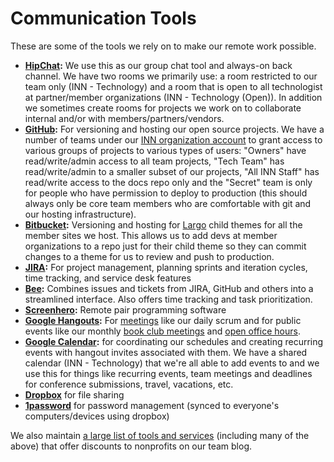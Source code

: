 # Communication Tools

These are some of the tools we rely on to make our remote work possible.

- **[HipChat](https://www.hipchat.com/):** We use this as our group chat tool and always-on back channel. We have two rooms we primarily use: a room restricted to our team only (INN - Technology) and a room that is open to all technologist at partner/member organizations (INN - Technology (Open)). In addition we sometimes create rooms for projects we work on to collaborate internal and/or with members/partners/vendors.
- **[GitHub](http://www.github.com):** For versioning and hosting our open source projects. We have a number of teams under our [INN organization account](http://github.com/inn) to grant access to various groups of projects to various types of users: "Owners" have read/write/admin access to all team projects, "Tech Team" has read/write/admin to a smaller subset of our projects, "All INN Staff" has read/write access to the docs repo only and the "Secret" team is only for people who have permission to deploy to production (this should always only be core team members who are comfortable with git and our hosting infrastructure).
- **[Bitbucket](https://bitbucket.org):** Versioning and hosting for [Largo](http://largoproject.org) child themes for all the member sites we host. This allows us to add devs at member organizations to a repo just for their child theme so they can commit changes to a theme for us to review and push to production.
- **[JIRA](https://www.atlassian.com/software/jira):** For project management, planning sprints and iteration cycles, time tracking, and service desk features
- **[Bee](http://www.neat.io/bee/):** Combines issues and tickets from JIRA, GitHub and others into a streamlined interface. Also offers time tracking and task prioritization.
- **[Screenhero](https://screenhero.com/):** Remote pair programming software
- **[Google Hangouts](https://plus.google.com/hangouts):** For [meetings](meetings.md) like our daily scrum and for public events like our monthly [book club meetings](/projects/book-club/) and [open office hours](/projects/office-hours/).
- **[Google Calendar](https://www.google.com/calendar/):** for coordinating our schedules and creating recurring events with hangout invites associated with them. We have a shared calendar (INN - Technology) that we're all able to add events to and we use this for things like recurring events, team meetings and deadlines for conference submissions, travel, vacations, etc.
- **[Dropbox](http://dropbox.com)** for file sharing
- **[1password](https://agilebits.com/onepassword)** for password management (synced to everyone's computers/devices using dropbox)

We also maintain [a large list of tools and services](http://nerds.investigativenewsnetwork.org/discounts/) (including many of the above) that offer discounts to nonprofits on our team blog.
